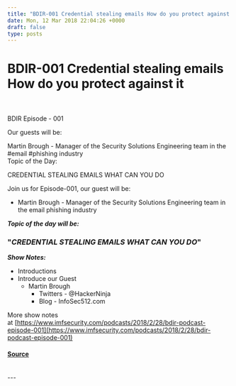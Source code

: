 ```yaml
---
title: "BDIR-001 Credential stealing emails How do you protect against it"
date: Mon, 12 Mar 2018 22:04:26 +0000
draft: false
type: posts
---
```

# BDIR-001 Credential stealing emails How do you protect against it

<br/>

<br/>
BDIR Episode - 001

Our guests will be:

Martin Brough - Manager of the Security Solutions Engineering team in the #email #phishing industry  
Topic of the Day:

CREDENTIAL STEALING EMAILS WHAT CAN YOU DO

Join us for Episode-001, our guest will be:

-   Martin Brough - Manager of the Security Solutions Engineering team in the email phishing industry

_**Topic of the day will be:**_

### "_**CREDENTIAL STEALING EMAILS WHAT CAN YOU DO**_"

**_Show Notes:_**

-   Introductions
-   Introduce our Guest
    -   Martin Brough
        -   Twitters - @HackerNinja
        -   Blog - InfoSec512.com

More show notes at [https://www.imfsecurity.com/podcasts/2018/2/28/bdir-podcast-episode-001](https://www.imfsecurity.com/podcasts/2018/2/28/bdir-podcast-episode-001)

#### [Source](http://brakeingsecurity.com/bdir-001-credential-stealing-emails-how-do-you-protect-against-it)

<br/>
---
